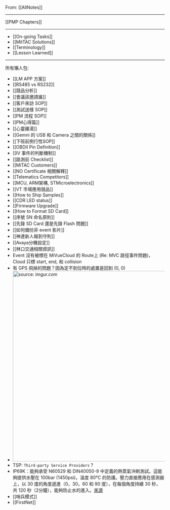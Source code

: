 From: [[AllNotes]]

---

[[PMP Chapters]]

---

- [[On-going Tasks]]
- [[MitTAC Solutions]]
- [[Terminology]]
- [[Lesson Learned]]

---

所有懶人包:
- [[LM APP 方案]] 
- [[RS485 vs RS232]]
- [[競品分析]]
- [[會議該邀請誰]]
- [[客戶來訪 SOP]]
- [[測試送樣 SOP]]
- [[PM 流程 SOP]]
- [[PM心得篇]]
- [[心靈雞湯]]
- [[Gemni 的 USB 和 Camera 之間的關係]]
- [[下班前例行性SOP]]
- [[OBDⅡ Pin Definition]]
- [[IV 事件的判斷機制]]
- [[路測前 Checklist]]
- [[MiTAC Customers]]
- [[NO Certificate 相關解釋]]
- [[Telematics Competitors]]
- [[MCU, ARM架構, STMicroelectronics]]
- [[VT 市場應用競品]]
- [[How to Ship Samples]]
- [[CDR LED status]]
- [[Firmware Upgrade]]
- [[How to Format SD Card]]
- [[序號 SN 命名原則]]
- [[先錄 SD Card 還是先錄 Flash 問題]]
- [[如何備份非 event 影片]]
- [[神達新人報到守則]]
- [[Avaya分機設定]]
- [[林口交通相關資訊]]
- Event 沒有被標在 MiVueCloud 的 Route上  (Re: MVC 路徑事件問題)，Cloud 只標 start, end, 和 collision
- 有 GPS 飛掉的問題？因為定不到位時的處置是回到 (0, 0)
- <a href="https://imgur.com/3LLzxzB"><img src="https://i.imgur.com/3LLzxzB.png" title="source: imgur.com" width="600px"/></a>
- TSP: `Third-party Service Providers` ?
- IP69K：能夠承受 N60529 和 DIN40050-9 中定義的熱蒸氣沖刷測試。這能夠提供水壓在 100bar (1450psi)，溫度 80°C 的防護。壓力直接應用在感測器上，以 30 度的角度遞進（0，30，60 和 90 度），在每個角度持續 30 秒，共 120 秒（2分鐘），能夠防止水的進入。[來源](https://twgreatdaily.com/HsCr-nMBURTf-Dn5Um6t.html)
- [[哨兵模式]]
- [[FirstNet]]
